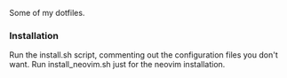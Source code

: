 Some of my dotfiles.
### Installation
Run the install.sh script, commenting out the configuration files you don't want.
Run install_neovim.sh just for the neovim installation.

